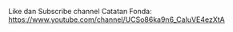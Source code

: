  Like dan Subscribe channel Catatan Fonda: https://www.youtube.com/channel/UCSo86ka9n6_CaIuVE4ezXtA
